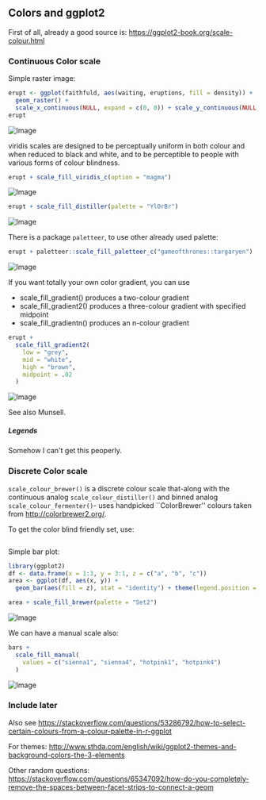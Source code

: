 ## Colors and ggplot2

First of all, already a good source is: https://ggplot2-book.org/scale-colour.html

### Continuous Color scale
Simple raster image:
```R
erupt <- ggplot(faithfuld, aes(waiting, eruptions, fill = density)) +
  geom_raster() +
  scale_x_continuous(NULL, expand = c(0, 0)) + scale_y_continuous(NULL, expand = c(0, 0)) + theme(legend.position = "none")  # decorations
erupt
```
![Image](https://ggplot2-book.org/scales-colour_files/figure-html/unnamed-chunk-4-1.png)

viridis scales are designed to be perceptually uniform in both colour and when reduced to black and white, and to be perceptible to people with various forms of colour blindness.
```R
erupt + scale_fill_viridis_c(option = "magma")
```
![Image](https://ggplot2-book.org/scales-colour_files/figure-html/unnamed-chunk-4-3.png)

```R
erupt + scale_fill_distiller(palette = "YlOrBr")
```
![Image](https://ggplot2-book.org/scales-colour_files/figure-html/unnamed-chunk-5-3.png)

There is a package `paletteer`, to use other already used palette:
```R
erupt + paletteer::scale_fill_paletteer_c("gameofthrones::targaryen")
```
![Image](https://ggplot2-book.org/scales-colour_files/figure-html/unnamed-chunk-7-3.png)

If you want totally your own color gradient, you can use 
* scale_fill_gradient() produces a two-colour gradient
* scale_fill_gradient2() produces a three-colour gradient with specified midpoint
* scale_fill_gradientn() produces an n-colour gradient
```R
erupt + 
  scale_fill_gradient2(
    low = "grey", 
    mid = "white", 
    high = "brown", 
    midpoint = .02
  )
```
![Image](https://ggplot2-book.org/scales-colour_files/figure-html/unnamed-chunk-9-2.png)

See also Munsell.

##### Legends
Somehow I can't get this peoperly.




### Discrete Color scale
`scale_colour_brewer()` is a discrete colour scale that-along with the continuous analog `scale_colour_distiller()` and binned analog `scale_colour_fermenter()`- uses handpicked ``ColorBrewer'' colours taken from http://colorbrewer2.org/. 

To get the color blind friendly set, use:
```R

```

Simple bar plot:
```R
library(ggplot2)
df <- data.frame(x = 1:3, y = 3:1, z = c("a", "b", "c"))
area <- ggplot(df, aes(x, y)) + 
  geom_bar(aes(fill = z), stat = "identity") + theme(legend.position = "none") +

area + scale_fill_brewer(palette = "Set2")
```
![Image](https://ggplot2-book.org/scales-colour_files/figure-html/unnamed-chunk-23-2.png)

We can have a manual scale also:
```R
bars + 
  scale_fill_manual(
    values = c("sienna1", "sienna4", "hotpink1", "hotpink4")
  )
```
![Image](https://ggplot2-book.org/scales-colour_files/figure-html/unnamed-chunk-27-1.png)




### Include later
Also see https://stackoverflow.com/questions/53286792/how-to-select-certain-colours-from-a-colour-palette-in-r-ggplot

For themes: http://www.sthda.com/english/wiki/ggplot2-themes-and-background-colors-the-3-elements

Other random questions: https://stackoverflow.com/questions/65347092/how-do-you-completely-remove-the-spaces-between-facet-strips-to-connect-a-geom
